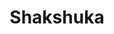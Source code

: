 ---
title: Shakshuka
categories: brunch
featured_image: /images/recipes/shakshuka.jpeg
recipe:
  servings: 2
  ingredients_markdown: |-
    * 1 tbsp vegetable oil
    * 1 small red onion, chopped
    * 1 garlic clove, minced
    * 1 red bell pepper, chopped
    * 2 tbsp tomato paste
    * ¼ tsp fine sea salt
    * 1 tsp ground cumin
    * 1½ tsp smoked paprika
    * ¼ teaspoon red pepper flakes or chilli powder
    * 1 400g can crushed tomatoes
    * 2 large eggs
    * 2 tbsp chopped fresh coriander  
    * Crusty bread for serving

  directions_markdown: |-
    1. Warm the oil in a large frying pan over medium heat. Fry the onion for a few minutes, then add garlic, bell pepper, and spices. Cook, stirring often, until the onions are tender and turning translucent, about 4 to 6 minutes.
    
    2. Add the tomato paste and stir for 1 minute.

    3. Pour in the crushed tomatoes with their juices and add the cilantro. Stir, and let the mixture come to a simmer. Reduce the heat as necessary to maintain a gentle simmer, stir in the spinach and cook for 5 minutes to give the flavors time to meld.
    
    4. Use the back of a spoon to make a well near the perimeter and crack the egg directly into it. Repeat with the remaining egg.

    5. Cover with a lid and cook over a medium-low heat, checking often. They eggs are done when the eggwhites are an opaque white.

    6. Take off the heat and top with fresh cilantro leaves. Serve in bowls with crusty bread on the side.
---